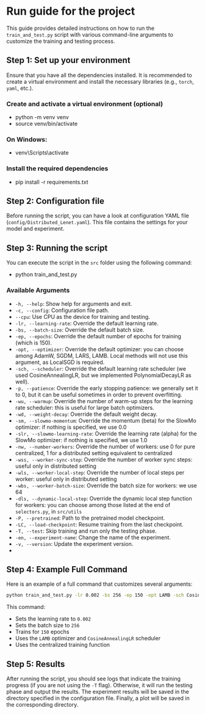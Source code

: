 # Run guide for the project

This guide provides detailed instructions on how to run the `train_and_test.py` script with various command-line arguments to customize the training and testing process.

## Step 1: Set up your environment

Ensure that you have all the dependencies installed. It is recommended to create a virtual environment and install the necessary libraries (e.g., `torch`, `yaml`, etc.).

### Create and activate a virtual environment (optional)
- python -m venv venv
- source venv/bin/activate
  
### On Windows: 
- venv\Scripts\activate

### Install the required dependencies
- pip install -r requirements.txt

## Step 2: Configuration file

Before running the script, you can have a look at configuration YAML file (`config/Distributed_Lenet.yaml`). This file contains the settings for your model and experiment. 

## Step 3: Running the script

You can execute the script in the `src` folder using the following command:

- python train_and_test.py

### Available Arguments
- `-h, --help`: Show help for arguments and exit.
- `-c, --config`: Configuration file path. 
- `--cpu`: Use CPU as the device for training and testing.  
- `-lr, --learning-rate`: Override the default learning rate.  
- `-bs, --batch-size`: Override the default batch size.  
- `-ep, --epochs`: Override the default number of epochs for training (which is 150).  
- `-opt, --optimizer`: Override the default optimizer: you can choose among AdamW, SGDM, LARS, LAMB. Local methods will not use this argument, as LocalSGD is required.
- `-sch, --scheduler`: Override the default learning rate scheduler (we used CosineAnnealingLR, but we implemented PolynomialDecayLR as well).  
- `-p, --patience`: Override the early stopping patience: we generally set it to 0, but it can be useful sometimes in order to prevent overfitting.  
- `-wu, --warmup`: Override the number of warm-up steps for the learning rate scheduler: this is useful for large batch optimizers. 
- `-wd, --weight-decay`: Override the default weight decay.  
- `-sm, --slowmo-momentum`: Override the momentum (beta) for the SlowMo optimizer: if nothing is specified, we use 0.0
- `-slr, --slowmo-learning-rate`: Override the learning rate (alpha) for the SlowMo optimizer: if nothing is specified, we use 1.0
- `-nw, --number-workers`: Override the number of workers: use 0 for pure centralized, 1 for a distributed setting equivalent to centralized
- `-wss, --worker-sync-step`: Override the number of worker sync steps: useful only in distributed setting
- `-wls, --worker-local-step`: Override the number of local steps per worker: useful only in distributed setting  
- `-wbs, --worker-batch-size`: Override the batch size for workers: we use 64
- `-dls, --dynamic-local-step`: Override the dynamic local step function for workers: you can choose among those listed at the end of `selectors.py`, in `src/utils`  
- `-P, --pretrained`: Path to the pretrained model checkpoint.  
- `-LC, --load-checkpoint`: Resume training from the last checkpoint.  
- `-T, --test`: Skip training and run only the testing phase.  
- `-en, --experiment-name`: Change the name of the experiment.  
- `-v, --version`: Update the experiment version.
- 
## Step 4: Example Full Command

Here is an example of a full command that customizes several arguments:

```bash
python train_and_test.py -lr 0.002 -bs 256 -ep 150 -opt LAMB -sch CosineAnnealingLR -nw 0
```

This command:
- Sets the learning rate to `0.002`
- Sets the batch size to `256`
- Trains for `150` epochs
- Uses the `LAMB` optimizer and `CosineAnnealingLR` scheduler
- Uses the centralized training function

## Step 5: Results

After running the script, you should see logs that indicate the training progress (if you are not using the `-T` flag). Otherwise, it will run the testing phase and output the results. 
The experiment results will be saved in the directory specified in the configuration file.
Finally, a plot will be saved in the corresponding directory.
